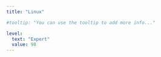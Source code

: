 ```yaml
---
title: "Linux"

#tooltip: "You can use the tooltip to add more info..."

level:
  text: "Expert"
  value: 98
---
```

